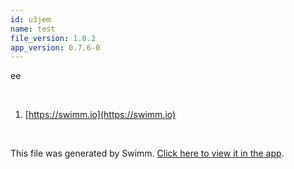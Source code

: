 ```yaml
---
id: u3jem
name: test
file_version: 1.0.2
app_version: 0.7.6-0
---
```


<!-- Intro - Do not remove this comment -->
ee

<br/>

<!-- Steps - Do not remove this comment -->
1. [https://swimm.io](https://swimm.io)


<br/>

This file was generated by Swimm. [Click here to view it in the app](http://localhost:5001/repos/Z2l0aHViJTNBJTNBc3ItZXh0ZW5zaW9uJTNBJTNBZG91ZWs=/docs/u3jem).